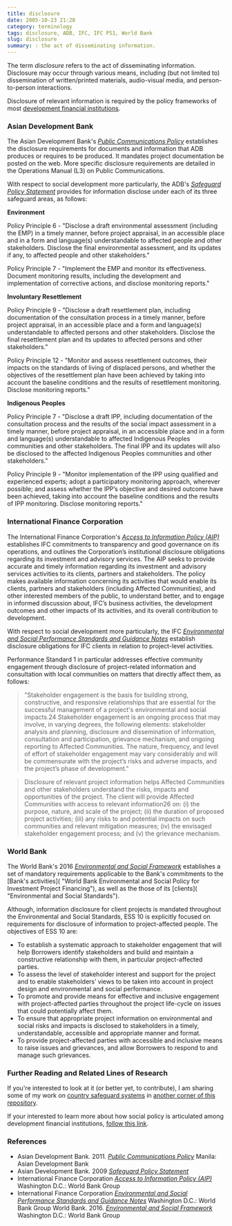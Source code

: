 ```yaml
---
title: disclosure
date: 2005-10-23 21:20
category: terminology
tags: disclosure, ADB, IFC, IFC PS1, World Bank
slug: disclosure
summary: : the act of disseminating information.
---
```


The term *disclosure* refers to the act of disseminating information. Disclosure may occur through various means, including (but not limited to) dissemination of written/printed materials, audio-visual media, and person-to-person interactions.

Disclosure of relevant information is required by the policy frameworks of most [development financial institutions]().


### Asian Development Bank

The Asian Development Bank's *[Public Communications Policy](https://www.adb.org/documents/pcp-2011)* establishes the disclosure requirements for documents and information that ADB produces or requires to be produced. It mandates project documentation be posted on the web. More specific disclosure requirements are detailed in the Operations Manual (L3) on Public Communications.

With respect to social development more particularly, the ADB's *[Safeguard Policy Statement](https://www.adb.org/documents/safeguard-policy-statement)* provides for information disclose under each of its three safeguard areas, as follows:

**Environment**

Policy Principle 6 - "Disclose a draft environmental assessment (including the EMP) in a timely manner, before project appraisal, in an accessible place and in a form and language(s) understandable to affected people and other stakeholders. Disclose the final environmental assessment, and its updates if any, to affected people and other stakeholders."

Policy Principle 7 - "Implement the EMP and monitor its effectiveness. Document monitoring results, including the development and implementation of corrective actions, and disclose monitoring reports."

**Involuntary Resettlement**

Policy Principle 9 - "Disclose a draft resettlement plan, including documentation of the consultation process in a timely manner, before project appraisal, in an accessible place and a form and language(s) understandable to affected persons and other stakeholders. Disclose the final resettlement plan and its updates to affected persons and other stakeholders."

Policy Principle 12 - "Monitor and assess resettlement outcomes, their impacts on the standards of living of displaced persons, and whether the objectives of the resettlement plan have been achieved by taking into account the baseline conditions and the results of resettlement monitoring. Disclose monitoring reports."

**Indigenous Peoples**

Policy Principle 7 - "Disclose a draft IPP, including documentation of the consultation process and the results of the social impact assessment in a timely manner, before project appraisal, in an accessible place and in a form and language(s) understandable to affected Indigenous Peoples communities and other stakeholders. The final IPP and its updates will also be disclosed to the affected Indigenous Peoples communities and other stakeholders."

Policy Principle 9 - "Monitor implementation of the IPP using qualified and experienced experts; adopt a participatory monitoring approach, wherever possible; and assess whether the IPP’s objective and desired outcome have been achieved, taking into account the baseline conditions and the results of IPP monitoring. Disclose monitoring reports."


### International Finance Corporation

The International Finance Corporation's  *[Access to Information Policy (AIP)](https://disclosures.ifc.org/#/accessInfoPolicy)* establishes IFC commitments to transparency and good governance on its operations, and outlines the Corporation’s institutional disclosure obligations regarding its investment and advisory services. The AIP seeks to provide accurate and timely information regarding its investment and advisory services activities to its clients, partners and stakeholders.  The policy makes available information concerning its activities that would enable its clients, partners and stakeholders (including Affected Communities), and other interested members of the public, to understand better, and to engage in informed discussion about, IFC’s business activities, the development outcomes and other impacts of its activities, and its overall contribution to development.

 With respect to social development more particularly, the IFC *[Environmental and Social Performance Standards and Guidance Notes](http://www.ifc.org/wps/wcm/connect/topics_ext_content/ifc_external_corporate_site/ifc+sustainability/our+approach/risk+management/performance+standards/environmental+and+social+performance+standards+and+guidance+notes)* establish disclosure obligations for IFC clients in relation to project-level activities.

 Performance Standard 1 in particular addresses effective community engagement through disclosure of project-related information and consultation with local communities on matters that directly affect them, as follows:

 > "Stakeholder engagement is the basis for building strong, constructive, and responsive
relationships that are essential for the successful management of a project's environmental and social impacts.24 Stakeholder engagement is an ongoing process that may involve, in varying degrees, the following elements: stakeholder analysis and planning, disclosure and dissemination of information, consultation and participation, grievance mechanism, and ongoing reporting to Affected Communities. The nature, frequency, and level of effort of stakeholder engagement may vary considerably and will be commensurate with the project’s risks and adverse impacts, and the project’s phase of development."

> Disclosure of relevant project information helps Affected Communities and other stakeholders
understand the risks, impacts and opportunities of the project. The client will provide Affected Communities with access to relevant information26 on: (i) the purpose, nature, and scale of the project; (ii) the duration of proposed project activities; (iii) any risks to and potential impacts on such communities and relevant mitigation measures; (iv) the envisaged stakeholder engagement process; and (v) the grievance mechanism.



### World Bank

<!-- Add a note here on the World Bank's Public Communication's Policy. -->

The World Bank's 2016 *[Environmental and Social Framework](http://web.worldbank.org/WBSITE/EXTERNAL/PROJECTS/EXTPOLICIES/EXTSAFEPOL/0,,menuPK:584441~pagePK:64168427~piPK:64168435~theSitePK:584435,00.html)* establishes a set of mandatory requirements applicable to the Bank's commitments to the [Bank's activities]( "World Bank Environmental and Social Policy for Investment Project Financing"), as well as the those of its [clients]( "Environmental and Social Standards").

Although, information disclosure for client projects is mandated throughout the Environmental and Social Standards, ESS 10 is explicitly focused on requirements for disclosure of information to project-affected people.  The objectives of ESS 10 are:

>
* To establish a systematic approach to stakeholder engagement that will help Borrowers identify stakeholders and build and maintain a constructive relationship with them, in particular project-affected parties.
* To assess the level of stakeholder interest and support for the project and to enable stakeholders’ views to be taken into account in project design and environmental and social performance.
* To promote and provide means for effective and inclusive engagement with project-affected parties throughout the project life-cycle on issues that could potentially affect them.
* To ensure that appropriate project information on environmental and social risks and impacts is disclosed to stakeholders in a timely, understandable, accessible and appropriate manner and format.
* To provide project-affected parties with accessible and inclusive means to raise issues and grievances, and allow Borrowers to respond to and manage such grievances.


### Further Reading and Related Lines of Research

If you're interested to look at it (or better yet, to contribute), I am sharing some of my work on [country safeguard systems]() in [another corner of this repository]().

If your interested to learn more about how social policy is articulated among development financial institutions, [follow this link]().

### References

* Asian Development Bank. 2011. *[Public Communications Policy](https://www.adb.org/documents/pcp-2011)* Manila: Asian Development Bank
* Asian Development Bank. 2009 *[Safeguard Policy Statement](https://www.adb.org/documents/safeguard-policy-statement)*
* International Finance Corporation *[Access to Information Policy (AIP)](https://disclosures.ifc.org/#/accessInfoPolicy)* Washington D.C.: World Bank Group
* International Finance Corporation *[Environmental and Social Performance Standards and Guidance Notes](http://www.ifc.org/wps/wcm/connect/topics_ext_content/ifc_external_corporate_site/ifc+sustainability/our+approach/risk+management/performance+standards/environmental+and+social+performance+standards+and+guidance+notes)* Washington D.C.: World Bank Group
World Bank. 2016. *[Environmental and Social Framework](http://web.worldbank.org/WBSITE/EXTERNAL/PROJECTS/EXTPOLICIES/EXTSAFEPOL/0,,menuPK:584441~pagePK:64168427~piPK:64168435~theSitePK:584435,00.html)* Washington D.C.: World Bank Group
